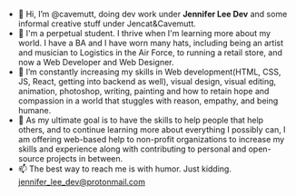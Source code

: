 - 👋 Hi, I’m @cavemutt, doing dev work under **Jennifer Lee Dev** and some informal creative stuff under Jencat&Cavemutt.
- 👀 I'm a perpetual student. I thrive when I'm learning more about my world. I have a BA and I have worn many hats, including being an artist and musician to Logistics in the Air Force, to running a retail store, and now a Web Developer and Web Designer. 
- 🌱 I’m constantly increasing my skills in Web development(HTML, CSS, JS, React, getting into backend as well), visual design, visual editing, animation, photoshop, writing, painting and how to retain hope and compassion in a world that stuggles with reason, empathy, and being humane.
- 💞️ As my ultimate goal is to have the skills to help people that help others, and to continue learning more about everything I possibly can, I am offering web-based help to non-profit organizations to increase my skills and experience along with contributing to personal and open-source projects in between.
- 📫 The best way to reach me is with humor. Just kidding. jennifer_lee_dev@protonmail.com

<!---
cavemutt/cavemutt is a ✨ special ✨ repository because its `README.md` (this file) appears on your GitHub profile.
You can click the Preview link to take a look at your changes.
--->
